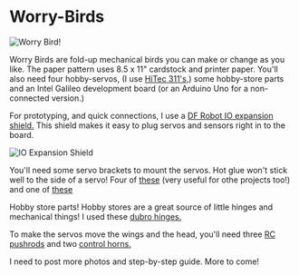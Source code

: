 # Worry-Birds

![Worry Bird!](http://s7.postimg.org/4iex92uzf/Worry_Bird.jpg)

Worry Birds are fold-up mechanical birds you can make or change as you like. The paper pattern uses 8.5 x 11" cardstock and printer paper. You'll also need four hobby-servos, (I use [HiTec 311's,](https://www.servocity.com/html/hs-311_standard.html#.VgdP9nilqfY)) some hobby-store parts and an Intel Galileo development board (or an Arduino Uno for a non-connected version.) 

For prototyping, and quick connections, I use a [DF Robot IO expansion shield.](http://www.dfrobot.com/index.php?route=product/product&product_id=1009#.VgdNtHilqfY)  This shield makes it easy to plug servos and sensors right in to the board.

![IO Expansion Shield](http://s28.postimg.org/nd36ewif1/shield.jpg)

You'll need some servo brackets to mount the servos. Hot glue won't stick well to the side of a servo! Four of [these](http://www.robotshop.com/en/lynxmotion-aluminum-multi-purpose-servo.html)  (very useful for othe projects too!) and one of [these](http://www.robotshop.com/en/aluminum-l-connector-bracket-asb-06.html)

Hobby store parts! Hobby stores are a great source of little hinges and mechanical things!
I used these [dubro hinges.](http://shop.dubro.com/p/nylon-hinge-standard-size-qty-pkg-6?pp=12)

To make the servos move the wings and the head, you'll need three [RC pushrods](http://shop.dubro.com/p/kwik-link-on-a-12-2-56-rod?pp=12) and two [control horns.](http://shop.dubro.com/p/1-2-a-control-horns-qty-pkg-2?pp=12)

I need to post more photos and step-by-step guide.  More to come!
